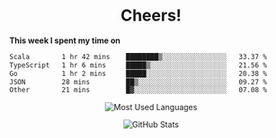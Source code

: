 <h1 align="center">Cheers!</h1>

**This week I spent my time on**
<!--START_SECTION:waka-->

```txt
Scala        1 hr 42 mins    ████████▒░░░░░░░░░░░░░░░░   33.37 %
TypeScript   1 hr 6 mins     █████▒░░░░░░░░░░░░░░░░░░░   21.56 %
Go           1 hr 2 mins     █████░░░░░░░░░░░░░░░░░░░░   20.38 %
JSON         28 mins         ██▒░░░░░░░░░░░░░░░░░░░░░░   09.27 %
Other        21 mins         █▓░░░░░░░░░░░░░░░░░░░░░░░   07.08 %
```

<!--END_SECTION:waka-->

<p align="center"><img src="https://github-readme-stats.vercel.app/api/top-langs/?username=thnkrn&layout=compact&hide=html&theme=tokyonight" alt="Most Used Languages" /></p>

<p align="center"><img src="https://github-readme-stats.vercel.app/api?username=thnkrn&show_icons=true&count_private=true&theme=tokyonight" alt="GitHub Stats" /></p>

<!-- <p align="center"><a href="https://wakatime.com"><img src="https://wakatime.com/share/@thnkrn/40092326-d1bd-471b-89da-9a7c63939402.png" /></p>
 -->
